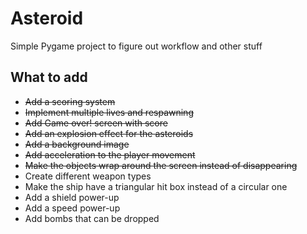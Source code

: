 # Asteroid
Simple Pygame project to figure out workflow and other stuff

## What to add
- ~~Add a scoring system~~
- ~~Implement multiple lives and respawning~~
- ~~Add Game over! screen with score~~
- ~~Add an explosion effect for the asteroids~~
- ~~Add a background image~~
- ~~Add acceleration to the player movement~~
- ~~Make the objects wrap around the screen instead of disappearing~~
- Create different weapon types
- Make the ship have a triangular hit box instead of a circular one
- Add a shield power-up
- Add a speed power-up
- Add bombs that can be dropped
